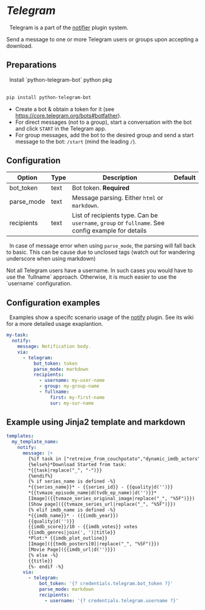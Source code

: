 # *Telegram*
<div class="alert alert-success" role="info">
  
  <span class="glyphicon glyphicon glyphicon-cog"></span>
  &nbsp; Telegram is a part of the [notifier](/Plugins/Notifiers) plugin system.
</div>
Send a message to one or more Telegram users or groups upon accepting a download.


## Preparations
<div class="alert alert-info" role="alert">
  <span class="glyphicon glyphicon glyphicon-download-alt"></span>
  &nbsp; Install `python-telegram-bot` python pkg
<br/><br/>

```bash
pip install python-telegram-bot
```
</div>

* Create a bot & obtain a token for it (see https://core.telegram.org/bots#botfather).
* For direct messages (not to a group), start a conversation with the bot and click `START` in the Telegram app.
* For group messages, add the bot to the desired group and send a start message to the bot: `/start` (mind the
  leading `/`).
## Configuration

| Option |Type|  Description | Default |
| --- | ---| --- |---|
|bot_token|text|Bot token. **Required**
|parse_mode|text|Message parsing. Either `html` or `markdown`. 
|recipients|text|List of recipients type. Can be `username`, `group` or `fullname`. See config example for details
  
  <span class="glyphicon glyphicon-info-sign"></span>
  &nbsp; In case of message error when using `parse_mode`, the parsing will fall back to basic. This can be cause due to unclosed tags (watch out for wandering underscore when using markdown)
</div>
Not all Telegram users have a username. In such cases you would have to use the `fullname` approach. Otherwise, it is much easier to use the `username` configuration.

## Configuration examples
<div class="alert alert-warning" role="info">
  
  <span class="glyphicon glyphicon glyphicon-cog"></span>
  &nbsp; Examples show a specifc scenario usage of the [notify](/Plugins/notify) plugin. See its wiki for a more detailed usage exaplantion.
</div>

```yaml
my-task:
  notify:
    message: Notification body.
    via:
      - telegram:
          bot_token: token
          parse_mode: markdown
          recipients:
            - username: my-user-name
            - group: my-group-name
            - fullname:
                first: my-first-name
                sur: my-sur-name
```

## Example using Jinja2 template and markdown
```yaml
templates:
  my_template_name:
    notify:
      message: |+
        {%if task in ["retreive_from_couchpotato","dynamic_imdb_actors"]%}*New movie added to queue*
        {%else%}*Download Started from task:
        *{{task|replace("_", "-")}}
        {%endif%}
        {% if series_name is defined -%}
        *{{series_name}}* - {{series_id}} - {{quality|d('')}}
        *{{tvmaze_episode_name|d(tvdb_ep_name)|d('')}}*
        [Image]({{tvmaze_series_original_image|replace("_", "%5F")}})
        [Show page]({{tvmaze_series_url|replace("_", "%5F")}})
        {% elif imdb_name is defined -%}
        *{{imdb_name}}* - ({{imdb_year}})
        {{quality|d('')}}
        {{imdb_score}}/10 - {{imdb_votes}} votes
        {{imdb_genres|join(', ')|title}} 
        *Plot:* {{imdb_plot_outline}}
        [Image]({{tmdb_posters[0]|replace("_", "%5F")}})
        [Movie Page]({{imdb_url|d('')}})
        {% else -%}
        {{title}}
        {%- endif -%}
      via:
        - telegram:
            bot_token: '{? credentials.telegram.bot_token ?}'
            parse_mode: markdown
            recipients:
              - username: '{? credentials.telegram.username ?}'
```


